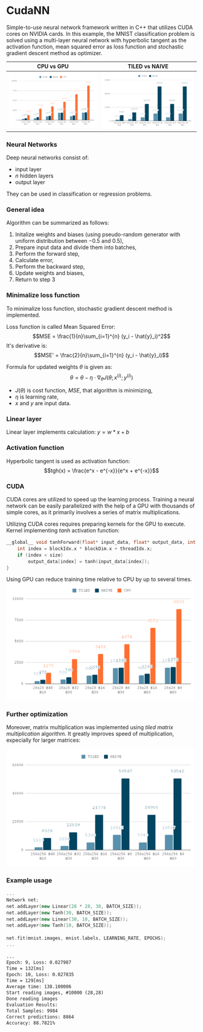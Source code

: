 # CudaNN
Simple-to-use neural network framework written in C++ that utilizes CUDA cores on NVIDIA cards. In this example, the MNIST classification problem is solved using a multi-layer neural network with hyperbolic tangent as the activation function, mean squared error as loss function and stochastic gradient descent method as optimizer.

|CPU vs GPU|TILED vs NAIVE|
|:-:|:-:|
|![CPU vs GPU](./images/cpu_vs_gpu.png)|![TILED vs NAIVE](./images/tiled_vs_naive.png)|

### Neural Networks
Deep neural networks consist of:
- input layer
- $n$ hidden layers
- output layer

They can be used in classification or regression problems.

### General idea
Algorithm can be summarized as follows:
1. Initalize weights and biases (using pseudo-random generator with uniform distribution between $-0.5$ and $0.5$),
2. Prepare input data and divide them into batches,
3. Perform the forward step,
4. Calculate error,
5. Perform the backward step,
6. Update weights and biases,
7. Return to step $3$

### Minimalize loss function
To minimalize loss function, stochastic gradient descent method is implemented.

Loss function is called Mean Squared Error: $$MSE = \frac{1}{n}\sum_{i=1}^{n} (y_i - \hat{y}_i)^2$$
It's derivative is: $$MSE' = \frac{2}{n}\sum_{i=1}^{n} (y_i - \hat{y}_i)$$

Formula for updated weights $\theta$ is given as: $$\theta = \theta - \eta \cdot \nabla_\theta J(\theta; x^{(i)}; y^{(i)})$$
- $J(\theta)$ is cost function, $MSE$, that algorithm is minimizing,
- $\eta$ is learning rate,
- $x$ and $y$ are input data.

### Linear layer
Linear layer implements calculation: $y = w*x + b$

### Activation function
Hyperbolic tangent is used as activation function: $$tgh(x) = \frac{e^x - e^{-x}}{e^x + e^{-x}}$$

### CUDA
CUDA cores are utilized to speed up the learning process. Training a neural network can be easily parallelized with the help of a GPU with thousands of simple cores, as it primarily involves a series of matrix multiplications.

Utilizing CUDA cores requires preparing kernels for the GPU to execute. Kernel implementing $tanh$ activation function:
```cpp
__global__ void tanhForward(float* input_data, float* output_data, int size) {
	int index = blockIdx.x * blockDim.x + threadIdx.x;
	if (index < size)
		output_data[index] = tanh(input_data[index]);
}
```

Using GPU can reduce training time relative to CPU by up to several times.
![CPU vs GPU](./images/cpu_vs_gpu.png)

### Further optimization
Moreover, matrix multiplication was implemented using *tiled matrix multiplication* algorithm. It greatly improves speed of multiplication, expecially for larger matrices:

![TILED vs NAIVE](./images/tiled_vs_naive.png)

### Example usage

```cpp
...
Network net;
net.addLayer(new Linear(28 * 28, 30, BATCH_SIZE));
net.addLayer(new Tanh(30, BATCH_SIZE));
net.addLayer(new Linear(30, 10, BATCH_SIZE));
net.addLayer(new Tanh(10, BATCH_SIZE));

net.fit(mnist.images, mnist.labels, LEARNING_RATE, EPOCHS);
...
```

```
...
Epoch: 9, Loss: 0.027987
Time = 132[ms]
Epoch: 10, Loss: 0.027835
Time = 129[ms]
Average time: 138.100006
Start reading images, #10000 (28,28)
Done reading images
Evaluation Results:
Total Samples: 9984
Correct predictions: 8864
Accuracy: 88.7821%
```